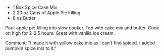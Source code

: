 * 1 Box Spice Cake Mix
* 2 20 oz Cans of Apple Pie Filling
* 8 oz Butter

Pour apple pie filling into slow cooker. Top with cake mix and butter. Cook on high for 2-2.5 hours. Great with vanilla ice cream.

Comment: "I made it with yellow cake mix as I can't find spiced. I added pumpkin spice mix to it."
